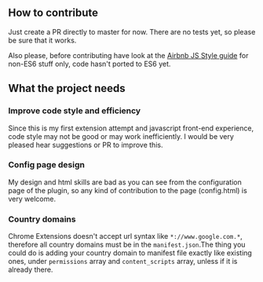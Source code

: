 ## How to contribute

Just create a PR directly to master for now. There are no tests yet, so please be sure that it works.

Also please, before contributing have look at the [Airbnb JS Style guide](https://github.com/airbnb/javascript) for non-ES6 stuff only, code hasn't ported to ES6 yet.

## What the project needs

### Improve code style and efficiency 

Since this is my first extension attempt and javascript front-end experience, code style may not be good or may work inefficiently. I would be very pleased hear suggestions or PR to improve this.

### Config page design

My design and html skills are bad as you can see from the configuration page of the plugin, so any kind of contribution to the page (config.html) is very welcome.

### Country domains

Chrome Extensions doesn't accept url syntax like `*://www.google.com.*`, therefore all country domains must be in the `manifest.json`.The thing you could do is adding your country domain to manifest file exactly like existing ones, under `permissions` array and `content_scripts` array, unless if it is already there.
